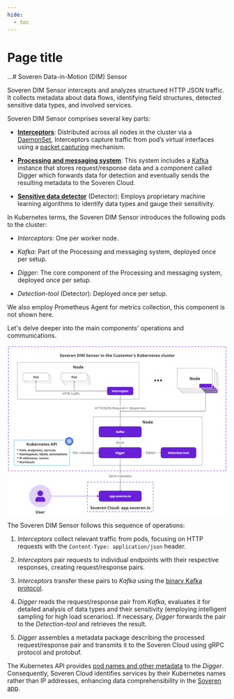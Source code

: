 ```yaml
---
hide:
  - toc
---
```


# Page title
...# Soveren Data-in-Motion (DIM) Sensor

Soveren DIM Sensor intercepts and analyzes structured HTTP JSON traffic. It collects metadata about data flows, identifying field structures, detected sensitive data types, and involved services.

Soveren DIM Sensor comprises several key parts:

* [**Interceptors**](traffic-interception/): Distributed across all nodes in the cluster via a [DaemonSet](https://kubernetes.io/docs/concepts/workloads/controllers/daemonset/), Interceptors capture traffic from pod’s virtual interfaces using a [packet capturing](https://www.tcpdump.org/) mechanism.

* [**Processing and messaging system**](traffic-processing/): This system includes a [Kafka](https://kafka.apache.org/) instance that stores request/response data and a component called Digger which forwards data for detection and eventually sends the resulting metadata to the Soveren Cloud.

* [**Sensitive data detector**](../detection/) (Detector): Employs proprietary machine learning algorithms to identify data types and gauge their sensitivity.

In Kubernetes terms, the Soveren DIM Sensor introduces the following pods to the cluster:

* _Interceptors_: One per worker node.

* _Kafka_: Part of the Processing and messaging system, deployed once per setup.

* _Digger_: The core component of the Processing and messaging system, deployed once per setup.

* _Detection-tool_ (Detector): Deployed once per setup.

We also employ Prometheus Agent for metrics collection, this component is not shown here.

Let's delve deeper into the main components' operations and communications.

![The end-to-end flow of the Soveren DIM Sensor](../../img/architecture/dim-sensor-flow.png "The end-to-end flow of the Soveren DIM Sensor")

The Soveren DIM Sensor follows this sequence of operations:

1. _Interceptors_ collect relevant traffic from pods, focusing on HTTP requests with the `Content-Type: application/json` header.

2. _Interceptors_ pair requests to individual endpoints with their respective responses, creating request/response pairs.

3. _Interceptors_ transfer these pairs to _Kafka_ using the [binary Kafka protocol](https://kafka.apache.org/protocol.html).

4. _Digger_ reads the request/response pair from _Kafka_, evaluates it for detailed analysis of data types and their sensitivity (employing intelligent sampling for high load scenarios). If necessary, _Digger_ forwards the pair to the _Detection-tool_ and retrieves the result.

5. _Digger_ assembles a metadata package describing the processed request/response pair and transmits it to the Soveren Cloud using gRPC protocol and protobuf.

The Kubernetes API provides [pod names and other metadata](k8s-metadata/) to the _Digger_. Consequently, Soveren Cloud identifies services by their Kubernetes names rather than IP addresses, enhancing data comprehensibility in the [Soveren app](https://app.soveren.io/).